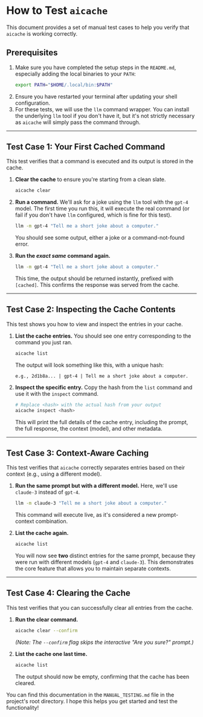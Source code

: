 
# How to Test `aicache`

This document provides a set of manual test cases to help you verify that `aicache` is working correctly.

## Prerequisites

1.  Make sure you have completed the setup steps in the `README.md`, especially adding the local binaries to your `PATH`:
    ```bash
    export PATH="$HOME/.local/bin:$PATH"
    ```
2.  Ensure you have restarted your terminal after updating your shell configuration.
3.  For these tests, we will use the `llm` command wrapper. You can install the underlying `llm` tool if you don't have it, but it's not strictly necessary as `aicache` will simply pass the command through.

---

## Test Case 1: Your First Cached Command

This test verifies that a command is executed and its output is stored in the cache.

1.  **Clear the cache** to ensure you're starting from a clean slate.
    ```bash
    aicache clear
    ```

2.  **Run a command.** We'll ask for a joke using the `llm` tool with the `gpt-4` model. The first time you run this, it will execute the real command (or fail if you don't have `llm` configured, which is fine for this test).
    ```bash
    llm -m gpt-4 "Tell me a short joke about a computer."
    ```
    You should see some output, either a joke or a command-not-found error.

3.  **Run the *exact same* command again.**
    ```bash
    llm -m gpt-4 "Tell me a short joke about a computer."
    ```
    This time, the output should be returned instantly, prefixed with `[cached]`. This confirms the response was served from the cache.

---

## Test Case 2: Inspecting the Cache Contents

This test shows you how to view and inspect the entries in your cache.

1.  **List the cache entries.** You should see one entry corresponding to the command you just ran.
    ```bash
    aicache list
    ```
    The output will look something like this, with a unique hash:
    ```
    e.g., 2d1b8a... | gpt-4 | Tell me a short joke about a computer.
    ```

2.  **Inspect the specific entry.** Copy the hash from the `list` command and use it with the `inspect` command.
    ```bash
    # Replace <hash> with the actual hash from your output
    aicache inspect <hash>
    ```
    This will print the full details of the cache entry, including the prompt, the full response, the context (model), and other metadata.

---

## Test Case 3: Context-Aware Caching

This test verifies that `aicache` correctly separates entries based on their context (e.g., using a different model).

1.  **Run the same prompt but with a different model.** Here, we'll use `claude-3` instead of `gpt-4`.
    ```bash
    llm -m claude-3 "Tell me a short joke about a computer."
    ```
    This command will execute live, as it's considered a new prompt-context combination.

2.  **List the cache again.**
    ```bash
    aicache list
    ```
    You will now see **two** distinct entries for the same prompt, because they were run with different models (`gpt-4` and `claude-3`). This demonstrates the core feature that allows you to maintain separate contexts.

---

## Test Case 4: Clearing the Cache

This test verifies that you can successfully clear all entries from the cache.

1.  **Run the clear command.**
    ```bash
    aicache clear --confirm
    ```
    *(Note: The `--confirm` flag skips the interactive "Are you sure?" prompt.)*

2.  **List the cache one last time.**
    ```bash
    aicache list
    ```
    The output should now be empty, confirming that the cache has been cleared.

You can find this documentation in the `MANUAL_TESTING.md` file in the project's root directory. I hope this helps you get started and test the functionality!